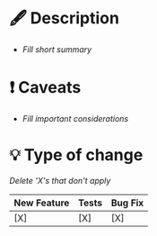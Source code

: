 # 🖋️ Description

* *Fill short summary*

# ❗ Caveats

- *Fill important considerations*

# 💡 Type of change
*Delete 'X's that don't apply*

| New Feature   | Tests            | Bug Fix  |
|---------------|------------------|----------|
|       [X]     |        [X]       |    [X]   |